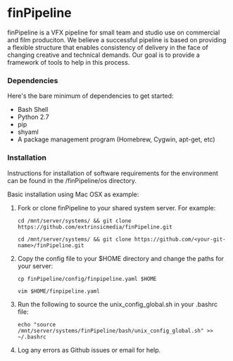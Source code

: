 # finPipeline

finPipeline is a VFX pipeline for small team and studio use on commercial and film produciton.  We believe a successful pipeline is based on providing a flexible structure that enables consistency of delivery in the face of changing creative and technical demands.  Our goal is to provide a framework of tools to help in this process.


### Dependencies
Here's the bare minimum of dependencies to get started:
* Bash Shell
* Python 2.7
* pip
* shyaml
* A package management program (Homebrew, Cygwin, apt-get, etc)


### Installation

Instructions for installation of software requirements for the environment can be found in the /finPipeline/os directory.

Basic installation using Mac OSX as example:

1. Fork or clone finPipeline to your shared system server.  For example:

    `cd /mnt/server/systems/ && git clone https://github.com/extrinsicmedia/finPipeline.git`
    
    `cd /mnt/server/systems/ && git clone https://github.com/<your-git-name>/finPipeline.git`

2. Copy the config file to your $HOME directory and change the paths for your server:

    `cp finPipeline/config/finpipeline.yaml $HOME`

    `vim $HOME/finpipeline.yaml`

3. Run the following to source the unix_config_global.sh in your .bashrc file:

    `echo "source /mnt/server/systems/finPipeline/bash/unix_config_global.sh" >> ~/.bashrc`

4. Log any errors as Github issues or email for help.
